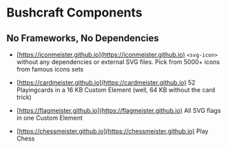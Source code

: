 # Bushcraft Components

## **No Frameworks**, **No** Dependencies

* [https://iconmeister.github.io](https://iconmeister.github.io)
``<svg-icon>`` without any dependencies or external SVG files. Pick from 5000+ icons from famous icons sets

* [https://cardmeister.github.io](https://cardmeister.github.io)
52 Playingcards in a 16 KB Custom Element (well, 64 KB without the card trick)

* [https://flagmeister.github.io](https://flagmeister.github.io)
All SVG flags in one Custom Element

* [https://chessmeister.github.io](https://chessmeister.github.io)
Play Chess
